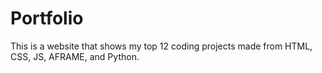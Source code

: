 # Portfolio
This is a website that shows my top 12 coding projects made from HTML, CSS, JS, AFRAME, and Python.
